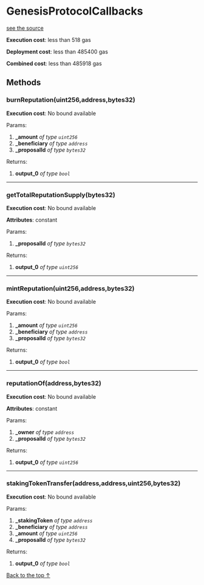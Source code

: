 # GenesisProtocolCallbacks
[see the source](https://github.com/daostack/arc/tree/master/contracts/VotingMachines/GenesisProtocolCallbacks.sol)


**Execution cost**: less than 518 gas

**Deployment cost**: less than 485400 gas

**Combined cost**: less than 485918 gas




## Methods
### burnReputation(uint256,address,bytes32)


**Execution cost**: No bound available


Params:

1. **_amount** *of type `uint256`*
2. **_beneficiary** *of type `address`*
3. **_proposalId** *of type `bytes32`*

Returns:


1. **output_0** *of type `bool`*

--- 
### getTotalReputationSupply(bytes32)


**Execution cost**: No bound available

**Attributes**: constant


Params:

1. **_proposalId** *of type `bytes32`*

Returns:


1. **output_0** *of type `uint256`*

--- 
### mintReputation(uint256,address,bytes32)


**Execution cost**: No bound available


Params:

1. **_amount** *of type `uint256`*
2. **_beneficiary** *of type `address`*
3. **_proposalId** *of type `bytes32`*

Returns:


1. **output_0** *of type `bool`*

--- 
### reputationOf(address,bytes32)


**Execution cost**: No bound available

**Attributes**: constant


Params:

1. **_owner** *of type `address`*
2. **_proposalId** *of type `bytes32`*

Returns:


1. **output_0** *of type `uint256`*

--- 
### stakingTokenTransfer(address,address,uint256,bytes32)


**Execution cost**: No bound available


Params:

1. **_stakingToken** *of type `address`*
2. **_beneficiary** *of type `address`*
3. **_amount** *of type `uint256`*
4. **_proposalId** *of type `bytes32`*

Returns:


1. **output_0** *of type `bool`*

[Back to the top ↑](#genesisprotocolcallbacks)
